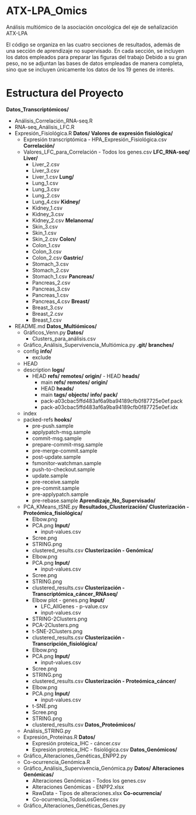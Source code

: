 # ATX-LPA_Omics
Análisis multiómico de la asociación oncológica del eje de señalización ATX-LPA

El código se organiza en las cuatro secciones de resultados, además de una sección de aprendizaje no supervisado.
En cada sección, se incluyen los datos empleados para preparar las figuras del trabajo
Debido a su gran peso, no se adjuntan las bases de datos empleadas de manera completa, sino que se incluyen únicamente los datos de los 19 genes de interés.

# Estructura del Proyecto
**Datos_Transcriptómicos/**
  - Análisis_Correlación_RNA-seq.R
  - RNA-seq_Análisis_LFC.R
  - Expresión_Fisiológica.R
  **Datos/**
    **Valores de expresión fisiológica/**
      - Expresión transcriptómica - HPA_Expresión_Fisiológica.csv
    **Correlación/**
      - Valores_LFC_para_Correlación - Todos los genes.csv
    **LFC_RNA-seq/**
      **Liver/**
        - Liver_2.csv
        - Liver_3.csv
        - Liver_1.csv
      **Lung/**
        - Lung_1.csv
        - Lung_3.csv
        - Lung_2.csv
        - Lung_4.csv
      **Kidney/**
        - Kidney_1.csv
        - Kidney_3.csv
        - Kidney_2.csv
      **Melanoma/**
        - Skin_3.csv
        - Skin_1.csv
        - Skin_2.csv
      **Colon/**
        - Colon_1.csv
        - Colon_3.csv
        - Colon_2.csv
      **Gastric/**
        - Stomach_3.csv
        - Stomach_2.csv
        - Stomach_1.csv
      **Pancreas/**
        - Pancreas_2.csv
        - Pancreas_3.csv
        - Pancreas_1.csv
        - Pancreas_4.csv
      **Breast/**
        - Breast_3.csv
        - Breast_2.csv
        - Breast_1.csv
- README.md
**Datos_Multiómicos/**
  - Gráficos_Venn.py
  **Datos/**
    - Clusters_para_análisis.csv
  - Gráfico_Análisis_Supervivencia_Multiómica.py
**.git/**
  **branches/**
  - config
  **info/**
    - exclude
  - HEAD
  - description
  **logs/**
    - HEAD
    **refs/**
      **remotes/**
        **origin/**
          - HEAD
      **heads/**
        - main
  **refs/**
    **remotes/**
      **origin/**
        - HEAD
    **heads/**
      - main
    **tags/**
  **objects/**
    **info/**
    **pack/**
      - pack-a03cbac5ffd483af6a9ba94189cfb0f87725e0ef.pack
      - pack-a03cbac5ffd483af6a9ba94189cfb0f87725e0ef.idx
  - index
  - packed-refs
  **hooks/**
    - pre-push.sample
    - applypatch-msg.sample
    - commit-msg.sample
    - prepare-commit-msg.sample
    - pre-merge-commit.sample
    - post-update.sample
    - fsmonitor-watchman.sample
    - push-to-checkout.sample
    - update.sample
    - pre-receive.sample
    - pre-commit.sample
    - pre-applypatch.sample
    - pre-rebase.sample
**Aprendizaje_No_Supervisado/**
  - PCA_KMeans_tSNE.py
  **Resultados_Clusterización/**
    **Clusterización - Proteómica_fisiológica/**
      - Elbow.png
      - PCA.png
      **Input/**
        - input-values.csv
      - Scree.png
      - STRING.png
      - clustered_results.csv
    **Clusterización - Genómica/**
      - Elbow.png
      - PCA.png
      **Input/**
        - input-values.csv
      - Scree.png
      - STRING.png
      - clustered_results.csv
    **Clusterización - Transcriptómica_cáncer_RNAseq/**
      - Elbow plot - genes.png
      **Input/**
        - LFC_AllGenes - p-value.csv
        - input-values.csv
      - STRING-2Clusters.png
      - PCA-2Clusters.png
      - t-SNE-2Clusters.png
      - clustered_results.csv
    **Clusterización - Transcripción_fisiológica/**
      - Elbow.png
      - PCA.png
      **Input/**
        - input-values.csv
      - Scree.png
      - STRING.png
      - clustered_results.csv
    **Clusterización - Proteómica_cáncer/**
      - Elbow.png
      - PCA.png
      **Input/**
        - input-values.csv
      - t-SNE.png
      - Scree.png
      - STRING.png
      - clustered_results.csv
**Datos_Proteómicos/**
  - Análisis_STRING.py
  - Expresión_Proteínas.R
  **Datos/**
    - Expresión proteica_IHC - cáncer.csv
    - Expresión proteica_IHC - fisiológica.csv
**Datos_Genómicos/**
  - Gráfico_Alteraciones_Genéticas_ENPP2.py
  - Co-ocurrencia_Genómica.R
  - Gráfico_Análisis_Supervivencia_Genómica.py
  **Datos/**
    **Alteraciones Genómicas/**
      - Alteraciones Genómicas - Todos los genes.csv
      - Alteraciones Genómicas - ENPP2.xlsx
      - RawData - Tipos de alteraciones.xlsx
    **Co-ocurrencia/**
      - Co-ocurrencia_TodosLosGenes.csv
  - Gráfico_Alteraciones_Genéticas_Genes.py
